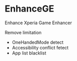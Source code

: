 # EnhanceGE
Enhance Xperia Game Enhancer

Remove limitation
- OneHandedMode detect
- Accessibility conflict fetect
- App list blacklist
